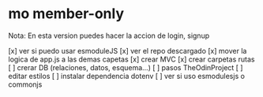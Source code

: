 # mo member-only

Nota: En esta version puedes hacer la accion de login, signup

<!-- TODO: -->
[x] ver si puedo usar esmoduleJS
[x] ver el repo descargado
[x] mover la logica de app.js a las demas capetas
[x] crear MVC
[x] crear carpetas rutas 
[ ] crerar DB (relaciones, datos, esquema...)
[ ] pasos TheOdinProject
[ ] editar estilos 
[ ] instalar dependencia dotenv
[ ] ver si uso esmodulesjs o commonjs